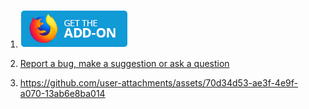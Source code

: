 1. [![](https://raw.githubusercontent.com/igorlogius/igorlogius/main/geFxAddon.png)](https://addons.mozilla.org/firefox/addon/auto-mute-sites/)

2. [Report a bug, make a suggestion or ask a question](https://github.com/igorlogius/igorlogius/issues/new/choose)

3. https://github.com/user-attachments/assets/70d34d53-ae3f-4e9f-a070-13ab6e8ba014
